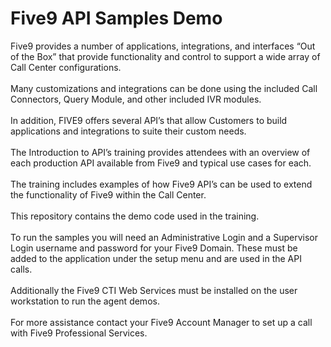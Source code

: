 # Five9 API Samples Demo
Five9 provides a number of applications, integrations, and interfaces “Out of the Box” that provide functionality and control to support a wide array of Call Center configurations.
<br/><br/>
Many customizations and integrations can be done using the included Call Connectors, Query Module, and other included IVR modules.
<br/><br/>
In addition, FIVE9 offers several API’s that allow Customers to build applications and integrations to suite their custom needs.
<br/><br/>
The Introduction to API’s training provides attendees with an overview of each production API available from Five9 and typical use cases for each.
<br/><br/>
The training includes examples of how Five9 API’s can be used to extend the functionality of Five9 within the Call Center.
<br/><br/>
This repository contains the demo code used in the training.
<br/><br/>
To run the samples you will need an Administrative Login and a Supervisor Login username and password for your Five9 Domain. These must be added to the application under the setup menu and are used in the API calls.
<br/><br/>
Additionally the Five9 CTI Web Services must be installed on the user workstation to run the agent demos.
<br/><br/>
For more assistance contact your Five9 Account Manager to set up a call with Five9 Professional Services.
